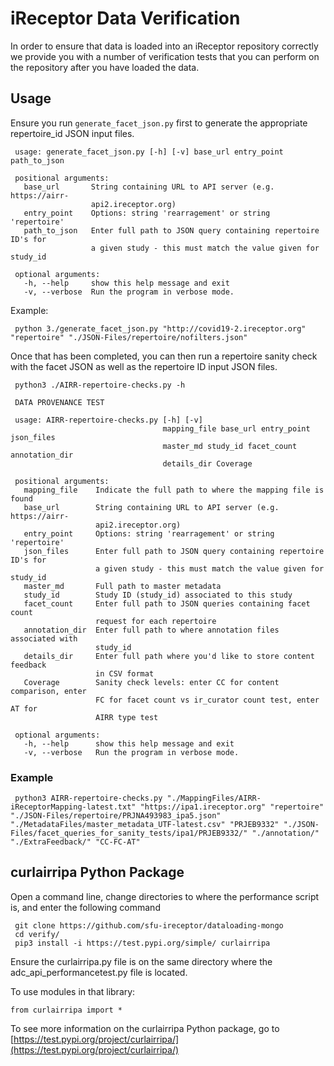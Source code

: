 # iReceptor Data Verification

In order to ensure that data is loaded into an iReceptor repository correctly
we provide you with a number of verification tests that you can perform on the
repository after you have loaded the data. 

## Usage 

Ensure you run `generate_facet_json.py` first to generate the appropriate repertoire_id JSON input files. 

     usage: generate_facet_json.py [-h] [-v] base_url entry_point path_to_json

     positional arguments:
       base_url       String containing URL to API server (e.g. https://airr-
                      api2.ireceptor.org)
       entry_point    Options: string 'rearragement' or string 'repertoire'
       path_to_json   Enter full path to JSON query containing repertoire ID's for
                      a given study - this must match the value given for study_id

     optional arguments:
       -h, --help     show this help message and exit
       -v, --verbose  Run the program in verbose mode.

Example:

     python 3./generate_facet_json.py "http://covid19-2.ireceptor.org" "repertoire" "./JSON-Files/repertoire/nofilters.json"

Once that has been completed, you can then run a repertoire sanity check with the facet JSON as well as the repertoire ID input JSON files. 

     python3 ./AIRR-repertoire-checks.py -h

     DATA PROVENANCE TEST 

     usage: AIRR-repertoire-checks.py [-h] [-v]
                                      mapping_file base_url entry_point json_files
                                      master_md study_id facet_count annotation_dir
                                      details_dir Coverage

     positional arguments:
       mapping_file    Indicate the full path to where the mapping file is found
       base_url        String containing URL to API server (e.g. https://airr-
                       api2.ireceptor.org)
       entry_point     Options: string 'rearragement' or string 'repertoire'
       json_files      Enter full path to JSON query containing repertoire ID's for
                       a given study - this must match the value given for study_id
       master_md       Full path to master metadata
       study_id        Study ID (study_id) associated to this study
       facet_count     Enter full path to JSON queries containing facet count
                       request for each repertoire
       annotation_dir  Enter full path to where annotation files associated with
                       study_id
       details_dir     Enter full path where you'd like to store content feedback
                       in CSV format
       Coverage        Sanity check levels: enter CC for content comparison, enter
                       FC for facet count vs ir_curator count test, enter AT for
                       AIRR type test

     optional arguments:
       -h, --help      show this help message and exit
       -v, --verbose   Run the program in verbose mode.


### Example

     python3 AIRR-repertoire-checks.py "./MappingFiles/AIRR-iReceptorMapping-latest.txt" "https://ipa1.ireceptor.org" "repertoire" "./JSON-Files/repertoire/PRJNA493983_ipa5.json" "./MetadataFiles/master_metadata_UTF-latest.csv" "PRJEB9332" "./JSON-Files/facet_queries_for_sanity_tests/ipa1/PRJEB9332/" "./annotation/" "./ExtraFeedback/" "CC-FC-AT"

## curlairripa Python Package 

Open a command line, change directories to where the performance script is, and enter the following command

     git clone https://github.com/sfu-ireceptor/dataloading-mongo
     cd verify/
     pip3 install -i https://test.pypi.org/simple/ curlairripa

Ensure the curlairripa.py file is on the same directory where the adc_api_performancetest.py file is located. 

To use modules in that library:

`from curlairripa import *`

To see more information on the curlairripa Python package, go to [https://test.pypi.org/project/curlairripa/](https://test.pypi.org/project/curlairripa/)
